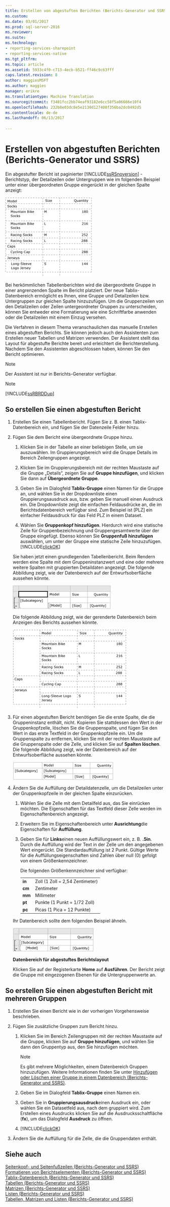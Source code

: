 ```yaml
---
title: Erstellen von abgestuften Berichten (Berichts-Generator und SSRS) | Microsoft Docs
ms.custom: 
ms.date: 03/01/2017
ms.prod: sql-server-2016
ms.reviewer: 
ms.suite: 
ms.technology:
- reporting-services-sharepoint
- reporting-services-native
ms.tgt_pltfrm: 
ms.topic: article
ms.assetid: 5933c4f0-c713-4ecb-b521-ff46c9c63fff
caps.latest.revision: 8
author: maggiesMSFT
ms.author: maggies
manager: erikre
ms.translationtype: Machine Translation
ms.sourcegitcommit: f3481fcc2bb74eaf93182e6cc58f5a06666e10f4
ms.openlocfilehash: 232b8e03dc8e5e2130d127408f356ba2dc0492d5
ms.contentlocale: de-de
ms.lasthandoff: 06/13/2017

---
```

# <a name="create-a-stepped-report-report-builder-and-ssrs"></a>Erstellen von abgestuften Berichten (Berichts-Generator und SSRS)
Ein abgestufter Bericht ist paginierter  [!INCLUDE[ssRSnoversion](../../includes/ssrsnoversion-md.md)] -Berichtstyp, der Detailzeilen oder Untergruppen wie im folgenden Beispiel unter einer übergeordneten Gruppe eingerückt in der gleichen Spalte anzeigt:  
  
 ![Gerenderter gestufter Bericht](../../reporting-services/report-design/media/steppedreportrendered.gif "gerenderte abgestuften Bericht")  
  
 Bei herkömmlichen Tabellenberichten wird die übergeordnete Gruppe in einer angrenzenden Spalte im Bericht platziert. Der neue Tablix-Datenbereich ermöglicht es Ihnen, eine Gruppe und Detailzeilen bzw. Untergruppen zur gleichen Spalte hinzuzufügen. Um die Gruppenzeilen von den Detailzeilen oder Zeilen untergeordneter Gruppen zu unterscheiden, können Sie entweder eine Formatierung wie eine Schriftfarbe anwenden oder die Detailzeilen mit einem Einzug versehen.  
  
 Die Verfahren in diesem Thema veranschaulichen das manuelle Erstellen eines abgestuften Berichts. Sie können jedoch auch den Assistenten zum Erstellen neuer Tabellen und Matrizen verwenden. Der Assistent stellt das Layout für abgestufte Berichte bereit und erleichtert die Berichterstellung. Nachdem Sie den Assistenten abgeschlossen haben, können Sie den Bericht optimieren.  
  
> [!NOTE]  
>  Der Assistent ist nur in Berichts-Generator verfügbar.  
  
> [!NOTE]  
>  [!INCLUDE[ssRBRDDup](../../includes/ssrbrddup-md.md)]  
  
## <a name="to-create-a-stepped-report"></a>So erstellen Sie einen abgestuften Bericht  
  
1.  Erstellen Sie einen Tabellenbericht. Fügen Sie z. B. einen Tablix-Datenbereich ein, und fügen Sie der Datenzeile Felder hinzu.  
  
2.  Fügen Sie dem Bericht eine übergeordnete Gruppe hinzu.  
  
    1.  Klicken Sie in der Tabelle an einer beliebigen Stelle, um sie auszuwählen. Im Gruppierungsbereich wird die Gruppe Details im Bereich Zeilengruppen angezeigt.  
  
    2.  Klicken Sie im Gruppierungsbereich mit der rechten Maustaste auf die Gruppe „Details“, zeigen Sie auf **Gruppe hinzufügen**, und klicken Sie dann auf **Übergeordnete Gruppe**.  
  
    3.  Geben Sie im Dialogfeld **Tablix-Gruppe** einen Namen für die Gruppe an, und wählen Sie in der Dropdownliste einen Gruppierungsausdruck aus, bzw. geben Sie manuell einen Ausdruck ein. Die Dropdownliste zeigt die einfachen Feldausdrücke an, die im Berichtsdatenbereich verfügbar sind. Zum Beispiel ist [PLZ] ein einfacher Feldausdruck für das Feld PLZ in einem Dataset.  
  
    4.  Wählen Sie **Gruppenkopf hinzufügen**. Hierdurch wird eine statische Zeile für Gruppenbezeichnung und Gruppengesamtwerte über der Gruppe eingefügt. Ebenso können Sie **Gruppenfuß hinzufügen** auswählen, um unter der Gruppe eine statische Zeile hinzuzufügen. [!INCLUDE[clickOK](../../includes/clickok-md.md)]  
  
     Sie haben jetzt einen grundlegenden Tabellenbericht. Beim Rendern werden eine Spalte mit dem Gruppeninstanzwert und eine oder mehrere weitere Spalten mit gruppierten Detaildaten angezeigt. Die folgende Abbildung zeigt, wie der Datenbereich auf der Entwurfsoberfläche aussehen könnte.  
  
     ![Tabellendatenbereich mit Gruppe](../../reporting-services/report-design/media/tabledataregionwithgroup.gif "Tabellendatenbereich mit Gruppe")  
  
     Die folgende Abbildung zeigt, wie der gerenderte Datenbereich beim Anzeigen des Berichts aussehen könnte.  
  
     ![Gerenderter gruppierter Bericht](../../reporting-services/report-design/media/tablereportrendered.gif "gerenderte gruppierter Bericht")  
  
3.  Für einen abgestuften Bericht benötigen Sie die erste Spalte, die die Gruppeninstanz enthält, nicht. Kopieren Sie stattdessen den Wert in der Gruppenkopfzelle, löschen Sie die Gruppenspalte, und fügen Sie den Wert in das erste Textfeld in der Gruppenkopfzeile ein. Um die Gruppenspalte zu entfernen, klicken Sie mit der rechten Maustaste auf die Gruppenspalte oder die Zelle, und klicken Sie auf **Spalten löschen**. Die folgende Abbildung zeigt, wie der Datenbereich auf der Entwurfsoberfläche aussehen könnte.  
  
     ![Datenbereich mit Gruppenkopfzeile](../../reporting-services/report-design/media/tabledataregiongroupheader.gif "Datenbereich mit Gruppenkopfzeile")  
  
4.  Ändern Sie die Auffüllung der Detaildatenzelle, um die Detailzeilen unter der Gruppenkopfzeile in der gleichen Spalte einzurücken.  
  
    1.  Wählen Sie die Zelle mit dem Detailfeld aus, das Sie einrücken möchten. Die Eigenschaften für das Textfeld dieser Zelle werden im Eigenschaftenbereich angezeigt.  
  
    2.  Erweitern Sie im Eigenschaftenbereich unter **Ausrichtung**die Eigenschaften für **Auffüllung**.  
  
    3.  Geben Sie für **Links**einen neuen Auffüllungswert ein, z. B. **.5in**. Durch die Auffüllung wird der Text in der Zelle um den angegebenen Wert eingerückt. Die Standardauffüllung ist 2 Punkt. Gültige Werte für die Auffüllungseigenschaften sind Zahlen über null (0) gefolgt von einem Größenkennzeichner.  
  
         Die folgenden Größenkennzeichner sind verfügbar:  
  
        |||  
        |-|-|  
        |**in**|Zoll (1 Zoll = 2,54 Zentimeter)|  
        |**cm**|Zentimeter|  
        |**mm**|Millimeter|  
        |**pt**|Punkte (1 Punkt = 1/72 Zoll)|  
        |**pc**|Picas (1 Pica = 12 Punkte)|  
  
     Ihr Datenbereich sollte dem folgenden Beispiel ähneln.  
  
     ![Datenbereich für abgestuftes Bericht](../../reporting-services/report-design/media/steppedreportdataregion.gif "Datenbereich für abgestuften Berichten")  
  
     **Datenbereich für abgestuftes Berichtslayout**  
  
     Klicken Sie auf der Registerkarte **Home** auf **Ausführen**. Der Bericht zeigt die Gruppe mit eingezogenen Ebenen für die Untergruppenwerte an.  
  
## <a name="to-create-a-stepped-report-with-multiple-groups"></a>So erstellen Sie einen abgestuften Bericht mit mehreren Gruppen  
  
1.  Erstellen Sie einen Bericht wie in der vorherigen Vorgehensweise beschrieben.  
  
2.  Fügen Sie zusätzliche Gruppen zum Bericht hinzu.  
  
    1.  Klicken Sie im Bereich Zeilengruppen mit der rechten Maustaste auf die Gruppe, klicken Sie auf **Gruppe hinzufügen**, und wählen Sie dann den Gruppentyp aus, den Sie hinzufügen möchten.  
  
        > [!NOTE]  
        >  Es gibt mehrere Möglichkeiten, einem Datenbereich Gruppen hinzuzufügen. Weitere Informationen finden Sie unter [Hinzufügen oder Löschen einer Gruppe in einem Datenbereich &#40;Berichts-Generator und SSRS&#41;](../../reporting-services/report-design/add-or-delete-a-group-in-a-data-region-report-builder-and-ssrs.md).  
  
    2.  Geben Sie im Dialogfeld **Tablix-Gruppe** einen Namen ein.  
  
    3.  Geben Sie in **Gruppierungsausdruck**einen Ausdruck ein, oder wählen Sie ein Datasetfeld aus, nach dem gruppiert wird. Zum Erstellen eines Ausdrucks klicken Sie auf die Ausdrucksschaltfläche (**fx**), um das Dialogfeld **Ausdruck** zu öffnen.  
  
    4.  [!INCLUDE[clickOK](../../includes/clickok-md.md)]  
  
3.  Ändern Sie die Auffüllung für die Zelle, die die Gruppendaten enthält.  
  
## <a name="see-also"></a>Siehe auch  
 [Seitenkopf- und Seitenfußzeilen &#40;Berichts-Generator und SSRS&#41;](../../reporting-services/report-design/page-headers-and-footers-report-builder-and-ssrs.md)   
 [Formatieren von Berichtselementen &#40;Berichts-Generator und SSRS&#41;](../../reporting-services/report-design/formatting-report-items-report-builder-and-ssrs.md)   
 [Tablix-Datenbereich &#40;Berichts-Generator und SSRS&#41;](../../reporting-services/report-design/tablix-data-region-report-builder-and-ssrs.md)   
 [Tabellen &#40;Berichts-Generator und SSRS&#41;](../../reporting-services/report-design/tables-report-builder-and-ssrs.md)   
 [Matrizen &#40;Berichts-Generator und SSRS&#41;](../../reporting-services/report-design/create-a-matrix-report-builder-and-ssrs.md)   
 [Listen &#40;Berichts-Generator und SSRS&#41;](../../reporting-services/report-design/create-invoices-and-forms-with-lists-report-builder-and-ssrs.md)   
 [Tabellen, Matrizen und Listen &#40;Berichts-Generator und SSRS&#41;](../../reporting-services/report-design/tables-matrices-and-lists-report-builder-and-ssrs.md)  
  
  
